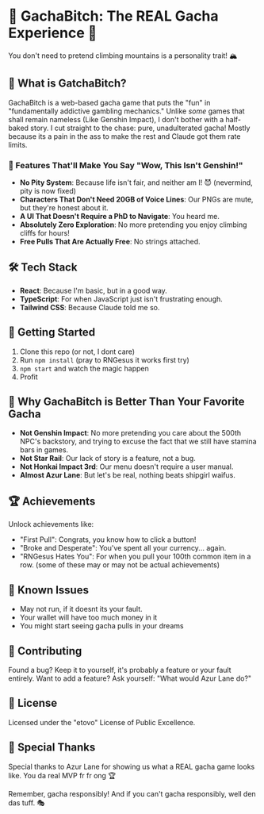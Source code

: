 # 🎰 GachaBitch: The REAL Gacha Experience 🌟

You don't need to pretend climbing mountains is a personality trait! 🏔️ 
## 🚀 What is GatchaBitch?

GachaBitch is a web-based gacha game that puts the "fun" in "fundamentally addictive gambling mechanics." Unlike *some* games that shall remain nameless (Like Genshin Impact), I don't bother with a half-baked story. I cut straight to the chase: pure, unadulterated gacha! Mostly because its a pain in the ass to make the rest and Claude got them rate limits.

### 🌈 Features That'll Make You Say "Wow, This Isn't Genshin!"

- **No Pity System**: Because life isn't fair, and neither am I! 😈 (nevermind, pity is now fixed)
- **Characters That Don't Need 20GB of Voice Lines**: Our PNGs are mute, but they're honest about it.
- **A UI That Doesn't Require a PhD to Navigate**: You heard me.
- **Absolutely Zero Exploration**: No more pretending you enjoy climbing cliffs for hours!
- **Free Pulls That Are Actually Free**: No strings attached.

## 🛠️ Tech Stack

- **React**: Because I'm basic, but in a good way.
- **TypeScript**: For when JavaScript just isn't frustrating enough.
- **Tailwind CSS**: Because Claude told me so.

## 🚀 Getting Started

1. Clone this repo (or not, I dont care)
2. Run `npm install` (pray to RNGesus it works first try)
3. `npm start` and watch the magic happen
4. Profit

## 🐳 Why GachaBitch is Better Than Your Favorite Gacha

- **Not Genshin Impact**: No more pretending you care about the 500th NPC's backstory, and trying to excuse the fact that we still have stamina bars in games.
- **Not Star Rail**: Our lack of story is a feature, not a bug.
- **Not Honkai Impact 3rd**: Our menu doesn't require a user manual.
- **Almost Azur Lane**: But let's be real, nothing beats shipgirl waifus.

## 🏆 Achievements

Unlock achievements like:
- "First Pull": Congrats, you know how to click a button!
- "Broke and Desperate": You've spent all your currency... again.
- "RNGesus Hates You": For when you pull your 100th common item in a row.
(some of these may or may not be actual achievements)
## 🐞 Known Issues

- May not run, if it doesnt its your fault.
- Your wallet will have too much money in it
- You might start seeing gacha pulls in your dreams

## 🤝 Contributing

Found a bug? Keep it to yourself, it's probably a feature or your fault entirely.
Want to add a feature? Ask yourself: "What would Azur Lane do?"

## 📜 License

Licensed under the "etovo" License of Public Excellence.

## 🙏 Special Thanks

Special thanks to Azur Lane for showing us what a REAL gacha game looks like. You da real MVP fr fr ong 🏆

Remember, gacha responsibly! And if you can't gacha responsibly, well den das tuff. 🎭
